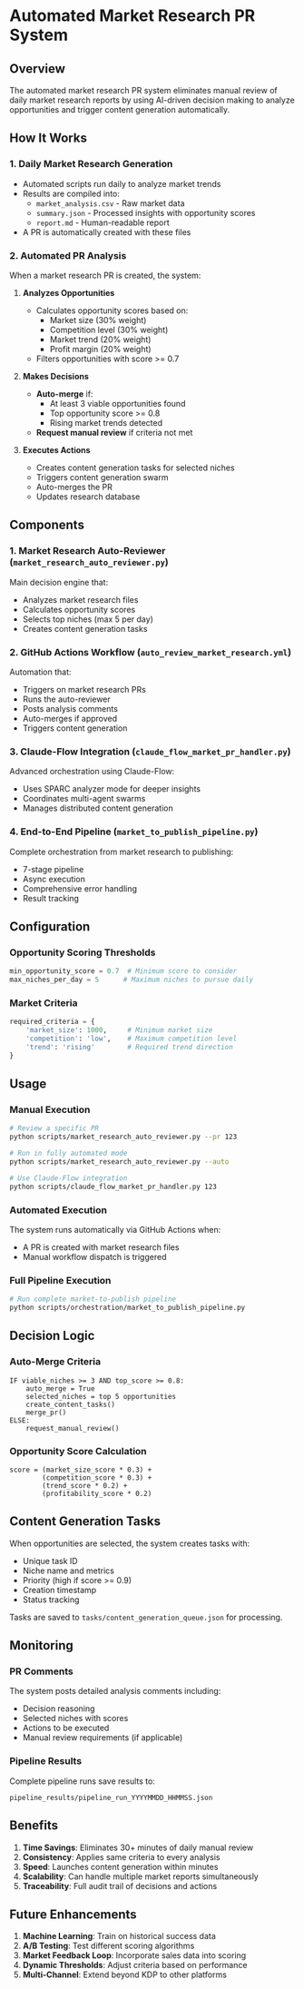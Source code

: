 # Automated Market Research PR System

## Overview

The automated market research PR system eliminates manual review of daily market research reports by using AI-driven decision making to analyze opportunities and trigger content generation automatically.

## How It Works

### 1. Daily Market Research Generation
- Automated scripts run daily to analyze market trends
- Results are compiled into:
  - `market_analysis.csv` - Raw market data
  - `summary.json` - Processed insights with opportunity scores
  - `report.md` - Human-readable report
- A PR is automatically created with these files

### 2. Automated PR Analysis
When a market research PR is created, the system:

1. **Analyzes Opportunities**
   - Calculates opportunity scores based on:
     - Market size (30% weight)
     - Competition level (30% weight)
     - Market trend (20% weight)
     - Profit margin (20% weight)
   - Filters opportunities with score >= 0.7

2. **Makes Decisions**
   - **Auto-merge** if:
     - At least 3 viable opportunities found
     - Top opportunity score >= 0.8
     - Rising market trends detected
   - **Request manual review** if criteria not met

3. **Executes Actions**
   - Creates content generation tasks for selected niches
   - Triggers content generation swarm
   - Auto-merges the PR
   - Updates research database

## Components

### 1. Market Research Auto-Reviewer (`market_research_auto_reviewer.py`)
Main decision engine that:
- Analyzes market research files
- Calculates opportunity scores
- Selects top niches (max 5 per day)
- Creates content generation tasks

### 2. GitHub Actions Workflow (`auto_review_market_research.yml`)
Automation that:
- Triggers on market research PRs
- Runs the auto-reviewer
- Posts analysis comments
- Auto-merges if approved
- Triggers content generation

### 3. Claude-Flow Integration (`claude_flow_market_pr_handler.py`)
Advanced orchestration using Claude-Flow:
- Uses SPARC analyzer mode for deeper insights
- Coordinates multi-agent swarms
- Manages distributed content generation

### 4. End-to-End Pipeline (`market_to_publish_pipeline.py`)
Complete orchestration from market research to publishing:
- 7-stage pipeline
- Async execution
- Comprehensive error handling
- Result tracking

## Configuration

### Opportunity Scoring Thresholds
```python
min_opportunity_score = 0.7  # Minimum score to consider
max_niches_per_day = 5      # Maximum niches to pursue daily
```

### Market Criteria
```python
required_criteria = {
    'market_size': 1000,     # Minimum market size
    'competition': 'low',    # Maximum competition level
    'trend': 'rising'        # Required trend direction
}
```

## Usage

### Manual Execution
```bash
# Review a specific PR
python scripts/market_research_auto_reviewer.py --pr 123

# Run in fully automated mode
python scripts/market_research_auto_reviewer.py --auto

# Use Claude-Flow integration
python scripts/claude_flow_market_pr_handler.py 123
```

### Automated Execution
The system runs automatically via GitHub Actions when:
- A PR is created with market research files
- Manual workflow dispatch is triggered

### Full Pipeline Execution
```bash
# Run complete market-to-publish pipeline
python scripts/orchestration/market_to_publish_pipeline.py
```

## Decision Logic

### Auto-Merge Criteria
```
IF viable_niches >= 3 AND top_score >= 0.8:
    auto_merge = True
    selected_niches = top 5 opportunities
    create_content_tasks()
    merge_pr()
ELSE:
    request_manual_review()
```

### Opportunity Score Calculation
```
score = (market_size_score * 0.3) +
        (competition_score * 0.3) +
        (trend_score * 0.2) +
        (profitability_score * 0.2)
```

## Content Generation Tasks

When opportunities are selected, the system creates tasks with:
- Unique task ID
- Niche name and metrics
- Priority (high if score >= 0.9)
- Creation timestamp
- Status tracking

Tasks are saved to `tasks/content_generation_queue.json` for processing.

## Monitoring

### PR Comments
The system posts detailed analysis comments including:
- Decision reasoning
- Selected niches with scores
- Actions to be executed
- Manual review requirements (if applicable)

### Pipeline Results
Complete pipeline runs save results to:
```
pipeline_results/pipeline_run_YYYYMMDD_HHMMSS.json
```

## Benefits

1. **Time Savings**: Eliminates 30+ minutes of daily manual review
2. **Consistency**: Applies same criteria to every analysis
3. **Speed**: Launches content generation within minutes
4. **Scalability**: Can handle multiple market reports simultaneously
5. **Traceability**: Full audit trail of decisions and actions

## Future Enhancements

1. **Machine Learning**: Train on historical success data
2. **A/B Testing**: Test different scoring algorithms
3. **Market Feedback Loop**: Incorporate sales data into scoring
4. **Dynamic Thresholds**: Adjust criteria based on performance
5. **Multi-Channel**: Extend beyond KDP to other platforms
